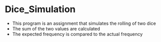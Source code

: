 # Dice_Simulation
 * This program is an assignment that simulates the rolling of two dice
 * The sum of the two values are calculated
 * The expected frequency is compared to the actual frequency
